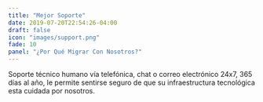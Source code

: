```yaml
---
title: "Mejor Soporte"
date: 2019-07-20T22:54:26-04:00
draft: false
icon: "images/support.png"
fade: 10
panel: "¿Por Qué Migrar Con Nosotros?"
---
```

Soporte técnico humano vía telefónica, chat o correo electrónico 24x7, 365 días al año, le permite sentirse seguro de que su infraestructura tecnológica esta cuidada por nosotros.